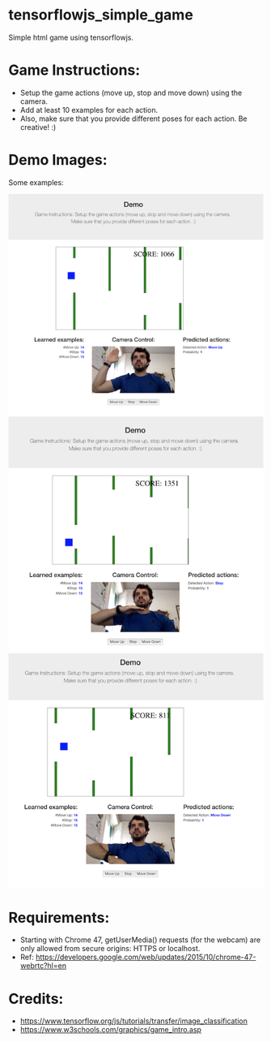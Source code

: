 # tensorflowjs_simple_game
Simple html game using tensorflowjs.

# Game Instructions:
+ Setup the game actions (move up, stop and move down) using the camera.
+ Add at least 10 examples for each action.
+ Also, make sure that you provide different poses for each action. Be creative! :)


# Demo Images: 
Some examples:

![MoveUp](https://github.com/viniciusmonteiro/tensorflowjs_html_simple_game/blob/master/demo/example1.png)
![Stop](https://github.com/viniciusmonteiro/tensorflowjs_html_simple_game/blob/master/demo/example2.png)
![MoveDown](https://github.com/viniciusmonteiro/tensorflowjs_html_simple_game/blob/master/demo/example3.png)

# Requirements:
+ Starting with Chrome 47, getUserMedia() requests (for the webcam) are only allowed from secure origins: HTTPS or localhost.
+ Ref: https://developers.google.com/web/updates/2015/10/chrome-47-webrtc?hl=en

# Credits: 
* https://www.tensorflow.org/js/tutorials/transfer/image_classification 
* https://www.w3schools.com/graphics/game_intro.asp
